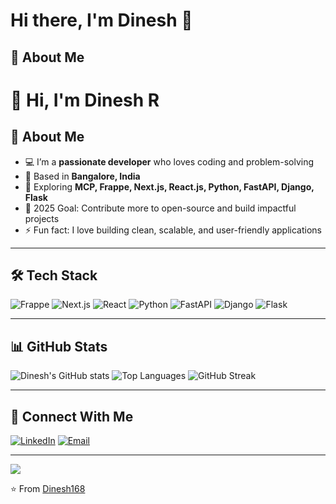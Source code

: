 # Hi there, I'm Dinesh 👋  

## 🚀 About Me

# 👋 Hi, I'm Dinesh R

## 🚀 About Me
- 💻 I’m a **passionate developer** who loves coding and problem-solving  
- 📍 Based in **Bangalore, India**
- 🌱 Exploring **MCP, Frappe, Next.js, React.js, Python, FastAPI, Django, Flask**
- 🎯 2025 Goal: Contribute more to open-source and build impactful projects
- ⚡ Fun fact: I love building clean, scalable, and user-friendly applications

---

## 🛠 Tech Stack
![Frappe](https://img.shields.io/badge/Frappe-0080FF?style=for-the-badge&logo=frappe&logoColor=white)
![Next.js](https://img.shields.io/badge/Next.js-000000?style=for-the-badge&logo=next.js&logoColor=white)
![React](https://img.shields.io/badge/React-20232A?style=for-the-badge&logo=react&logoColor=61DAFB)
![Python](https://img.shields.io/badge/Python-3776AB?style=for-the-badge&logo=python&logoColor=white)
![FastAPI](https://img.shields.io/badge/FastAPI-009688?style=for-the-badge&logo=fastapi&logoColor=white)
![Django](https://img.shields.io/badge/Django-092E20?style=for-the-badge&logo=django&logoColor=white)
![Flask](https://img.shields.io/badge/Flask-000000?style=for-the-badge&logo=flask&logoColor=white)

---

## 📊 GitHub Stats
![Dinesh's GitHub stats](https://github-readme-stats.vercel.app/api?username=Dinesh168&show_icons=true&theme=tokyonight)
![Top Languages](https://github-readme-stats.vercel.app/api/top-langs/?username=Dinesh168&layout=compact&theme=tokyonight)
![GitHub Streak](https://streak-stats.demolab.com?user=Dinesh168&theme=tokyonight&hide_border=true)

---

## 🔗 Connect With Me
[![LinkedIn](https://img.shields.io/badge/LinkedIn-0A66C2?style=for-the-badge&logo=linkedin&logoColor=white)](https://ww.linkedin.com/in/dineshrn79)
[![Email](https://img.shields.io/badge/Email-D14836?style=for-the-badge&logo=gmail&logoColor=white)](mailto:dineshrn79@gmail.com)

---

![](https://komarev.com/ghpvc/?username=Dinesh168&style=flat-square&color=blue)

⭐ From [Dinesh168](https://github.com/Dinesh168)
